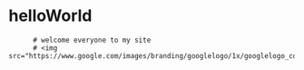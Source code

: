 # helloWorld
          # welcome everyone to my site
          # <img src="https://www.google.com/images/branding/googlelogo/1x/googlelogo_color_272x92dp.png">
